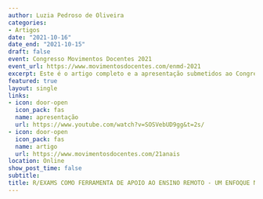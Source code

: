 ```yaml
---
author: Luzia Pedroso de Oliveira
categories:
- Artigos 
date: "2021-10-16"
date_end: "2021-10-15"
draft: false
event: Congresso Movimentos Docentes 2021
event_url: https://www.movimentosdocentes.com/enmd-2021
excerpt: Este é o artigo completo e a apresentação submetidos ao Congresso Movimentos Docentes 2021.
featured: true
layout: single
links:
- icon: door-open
  icon_pack: fas
  name: apresentação
  url: https://www.youtube.com/watch?v=SOSVebUD9gg&t=2s/
- icon: door-open
  icon_pack: fas
  name: artigo
  url: https://www.movimentosdocentes.com/21anais
location: Online
show_post_time: false
subtitle: 
title: R/EXAMS COMO FERRAMENTA DE APOIO AO ENSINO REMOTO - UM ENFOQUE NO ENSINO E APRENDIZAGEM DE CÔNICAS
---
```



